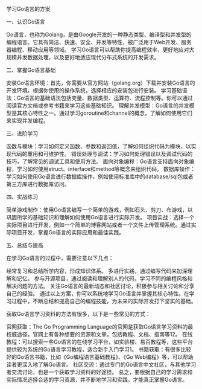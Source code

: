 学习Go语言的方案

一、认识Go语言

Go语言，也称为Golang，是由Google开发的一种静态类型、编译型和并发型的编程语言。它具有简洁、快速、安全、并发等特性，被广泛用于Web开发、服务器编程、移动应用等领域。
学习Go语言可以帮助你提高编程效率，更好地应对大规模并发数据处理，以及更好地适应现代分布式系统的开发需求。

二、掌握Go语言基础

安装Go语言环境：首先，你需要从官方网站（golang.org）下载并安装Go语言的开发环境。根据你使用的操作系统，选择相应的安装包进行安装。
学习基础语法：Go语言的基础语法包括变量、数据类型、运算符、流程控制等。你可以通过阅读官方文档或参考书籍来学习这些基础知识。
理解并发模型：Go语言的并发模型是其核心特性之一。通过学习goroutine和channel的概念，了解如何使用它们来实现并发编程。

三、进阶学习

函数与模块：学习如何定义函数、参数和返回值，了解如何组织代码为模块，以实现代码的重用和可维护性。
错误处理与调试：学习如何处理错误以及调试代码的技巧，了解常见的调试工具和使用方法。
面向对象编程：Go语言支持面向对象编程，学习如何使用struct、interface和method等概念来组织代码。
数据库操作：学习如何使用Go语言进行数据库操作，例如使用标准库中的database/sql包或者第三方库进行数据库访问。

四、实战练习

简单游戏制作：使用Go语言编写一个简单的游戏，例如石头、剪刀、布游戏，以巩固所学的基础知识和理解如何使用Go语言进行实际开发。
项目实战：选择一个实际项目进行开发，例如一个简单的博客网站或者一个文件上传管理系统。通过实际项目开发，掌握Go语言的实际应用和最佳实践。

五、总结与提高

在学习Go语言的过程中，需要注意以下几点：

经常复习和总结所学内容，形成知识体系。
多进行实践，通过编写代码来加深理解和记忆。
参与开源项目，通过阅读和理解别人的代码，学习不同的编程风格和解决问题的方法。
关注Go语言的最新动态和社区讨论，积极参与相关讨论和分享自己的经验。
通过以上方案，你可以系统地学习Go语言并掌握其核心特性。在学习过程中，不断总结和提高自己的编程技能，为未来的实际开发打下坚实的基础。

获取Go语言学习资料的方法有很多，以下是一些常见的方式：

官网获取：The Go Programming Language的官网是获取Go语言学习资料的最权威途径，官网上有各种想要的资源和文章，包括教程、文档、指南等12。
在线教程：可以搜索一些Go语言的在线学习平台，如实验楼、易百教程等，这些平台提供较为系统的Go语言学习教程，适合新手入门学习1。
书籍获取：有很多比较好的Go语言书籍，比如《Go编程语言基础教程》、《Go Web编程》等，可以帮助读者更深入地了解Go语言。
社区交流：通过专门的Go语言中文社区，与其他学习者交流讨论，也是一个获取学习资料的好途径。
总之，要根据自己的学习需求和实际情况选择合适的学习资源，并不断地学习和实践，才能真正掌握Go语言。